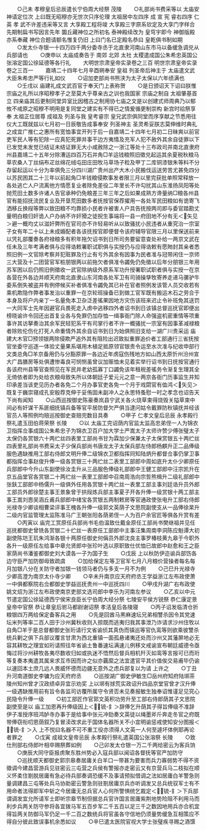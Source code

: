 <!-- { "loadSidebar": true } -->
　　○己未  孝穆皇后忌辰遣长宁伯周大经祭  茂陵
　　○礼部尚书费采等以  太庙安神请定位次  上曰既无昭穆亦无世次只序伦理  太祖居中左四序  成  宣  宪  睿右四序  仁  英  孝  武不许差违采等又言  大享殿工程将竣  大享殿三字原系钦定及大享门字样合先期制扁书写因言先年  圜丘藏神位之所初名  泰神殿续改为  皇穹宇即今  神御版殿亦系奉藏  神位合题请额名惟复仍旧  上曰门名已定殿名恭曰  皇乾俱书制如期
　　○发太仆寺银一十四万四千两分委寺丞于北直隶河南山东市马以备缓急调兑从兵部请也
　　○庚申以  太庙成奏告于  南郊  北郊  太社  太稷遣成国公朱希忠英国公张溶定国公徐延德等各行礼
　　大明世宗肃皇帝实录卷之三百
明世宗肃皇帝实录卷之三百一
　　嘉靖二十四年七月辛酉朔奉安  皇祖  列圣帝后神主于  太庙遣文武大臣朱希忠严等行礼如仪
　　○诏加吏部尚书熊浃为太子太保以六年绩满也
　　○壬戌以  庙建礼成文武百官于奉天门上表称贺
　　○是日颁诏天下诏曰朕惟宗庙之礼所以序昭穆孝子之至莫大乎尊亲古之训也我国家  宗庙之制自  太祖肇基首立  四亲庙其后更制同堂异室比因稽古之制用协七庙之文是以创建式师周典乃以郁攸不戒原之昭穆不明用是复同堂之建实有不得已之情爰循更制崇构  新宫时祫祭享奉  太祖正位居尊  成祖及  列圣与我  皇考睿宗  皇兄武宗俱同堂而序享献之节悉用往仪大工既就兹以七月初一日辰敬告成事奉安  列圣神主  圣灵希妥朕志莫伸维时典礼之成宜广推仁之惠所有宽恤事宜开列于后一自嘉靖二十四年七月初二日昧爽以前官吏军民人等有犯除一应真犯死罪并事干边方夷情及充军人犯不赦外其余自徒罪以下已发觉未发觉已结证未结证罪无大小咸赦除之一浙江等处十三布政司并南北直隶府州县嘉靖二十五年分除漕运四百万石并角□羊运钱粮照旧徵兑起运其余夏税秋粮马草农桑人丁丝绢布疋丝绵花绒屯田庄田牧马草场子粒及甲丁二库铜漆银朱等料不分存留起运以十分为率俱免三分四川湖广贵州出产大木小民搬伐运送劳苦尤甚免四分以苏民困其二十三年以前起角□羊钱粮侵欺事发者限三月以里完获批单照常释放一各处逃亡人户流离他方情愿复业者除免差役二年里长不许勾扰其山东淮扬凤阳等处抛荒田土数多许诸人告官承种仍免粮差三年三年之后如果成熟方谗量纳□粮各州县官有能招抚流民复业及开垦荒田数多者抚按官保荐擢用一各处军民田粮如有诡寄飞洒移丘换叚等弊以致田粮不均靠损小民者许被害人户具告抚按两司即与委官踏勘丈量明白粮归奸诡人户办纳不许奸猾之徒掜生事端将一县一府田地不分有无＜矢见＞避一概均丈以滋奸弊所在官司亦不许轻易听从以致骚扰小民违者从重究治一宗室子女有年二十以上未成婚配者各该抚按官即便督令该府辅导官限三月以里保送前来以凭礼部覆奏各府禄粮多有积年拖欠诏书到日所司务要留意查处补给一两京文武在任未及三年考满者俱与应得诰敕署职试职俱与实授仍与应得诰敕有愿貤封其亲者悉照旧例一文官除考察并犯赃罪及行止有亏外其余有因事为民者准与冠带闲住一京师三大营及十二团营官军桩朋银两以前拖欠者俱准令蠲免仍免徵以后年分朋银三年用苏军困以后仍照旧例徵收一武官除纳级外原系军功升授署职试职者俱与实授一在京各营在外各边并顺天府南北直隶山东河南各处军卫有司骑操孳牧寄养走递马骡驴牛委系倒失被盗并有例停候买补者俱准令蠲免其已补在官者照例发该管人员交收若有乘机欺隐作弊者事发治以重罪一在京轮班操备已到做工官军既有搬运木石之劳合于本身及将户内亲丁一名量免本卫杂泛差徭果因地方灾伤该班来迟止令补班免其送罚一大同军士先年因避官兵畏死走入虏中逃移四外者诏书到日该镇总督巡抚官即便出榜晓谕许令回还出首复业各与免罪仍加存恤一缉事衙门除人命强盗机密重情等项重事许其访拏奏治其余军民轻犯系干有司掌行者不许一概骚扰一宗室有因事革减禄粮者除败伦伤化打死人命重情外其余自诏书到日为始俱照旧支给一湖广川贵采运  庙建大木官□预领银两除侵欺严追外其有阻险出迟致拟重罪追价者工部通行三省抚按官坐委守巡逐一体验丈量果系堪用木植足抵原领官银责令运至水次准与纪收申部行文类总角□羊京备用仍与分豁原罪一各边近年虏寇伤残地方如山西太原忻州汾州宣大广昌膳房等处俱遭惨毒良可悯恻虽曾议加赈恤未见着实举行诏书到日抚按官通行各该府州县等官查照见在军民并老幼孤寡丁口蠲免该年租税差徭务令渐复生理其全无倚依者即为处给衣粮毋致失所以体朝廷子爱元元之意一两京各衙门历事监生并知印承差当该吏见历办者各免二个月办事官吏各免一个月于戏閟官有侐鸿＜矢见＞既复于巍崇寝成孔安殷荐克伸于妥侑固未副冲人之永思特蚤慰一时之孝念也诏告天下尚有闻知
　　○山西巡按御史陈豪奏岚县宁武关各火烧草束得烧毁关隘草束中间必有奸谋干系匪细抚镇兵备等官平居防督欠严俱当逮问姑令戴罪防秋镇抚并经该官员人等照例均赔巡按御史查赔完数目具奏
　　○甲子  仁孝文皇后忌辰  永孝殿行祭礼遣玉田伯蒋荣祭  长陵
　　○以  太庙工完诏荫内官监太监高忠弟侄一人为锦衣卫指挥佥事成国公朱希忠子为锦衣卫百户加大学士严嵩太子太师许赞少傅张璧太子太保仍各赏银六十两纻丝四表里工部尚书甘为霖加少保兼太子太保赏银五十两纻丝四表里礼部尚书费采太子少保兵部尚书唐龙太子太保兵部左侍郎杨麒升正二品俸级服色遇缺推用工部右侍郎文明升俸二级锦衣卫都指挥同知陆炳升都督佥事仍掌卫事都指挥佥事赵俊升俸一级各赏银三十两纻丝二表里工部郎中周如底升太仆少卿原任兵部郎中今升山东副使徐汝圭升从三品服色俸级礼部郎中王健工部郎中汪宗凯升在京五品堂官各赏银二十两纻丝一表里工部郎中召南周浩向宗哲熊楫升二级礼部郎中张鈇工部郎中杨儒升一级俱外任用各赏银十两纻丝一表里工部主事刘廷诰升员外郎工部员外郎徐楚主事王景象曾于拱叚炼兵部主事夏子开各升俸一级赏银十两工部主事王嵩刘悫吴涵丘甫兵部郎中禇宝各赏银五两制敕房等官通政使张电升工部右侍郎光禄寺少卿谈相曹梁评事王槐各升俸一级郭文英荫子文思院副使支从一品俸徐杲升二级内官监管理太监陈准马广王朝张阳各荫弟侄一人为百户余官匠等俱各升赏有差
　　○丙寅以  庙完工赏原任兵部尚书毛伯温致仕戴金原任工部尚书樊继祖并见任巡抚都御史曾铣各赏银二十纻丝一表原任工部郎中主事汪集周南李洞陈应魁谭大初副使陈垲王玑朱鸿渐各银十两原任御史何偁员外郎沈良主事罗椿枝黄九皋于今职外各升一级原任左给事中章允贤郎中张珍叶选以原职致仕优恤已故郎中赵愈和王之臣家荫尚书潘鉴都御史刘大谟各一子为国子生
　　○戊辰  上以秋防伊迩谕兵部饬各边守臣严加防御毋致疏虞
　　○加给保定左等卫官军七月八月粮价营操者每名每月加银八分在关防守者加银一钱领马者仍与多支一月不为例
　　○己巳升光禄寺少卿高澄为南京太仆寺少卿
　　○辛未升南京应天府府丞王学益浙江左布政使萧一中俱都察院右佥都御史学益巡抚贵州一中巡抚四川
　　○甲戌升湖广右布政使姚文炤为浙江左布政使南京吏部文选司郎中李乐为河南左参议
　　○乙亥以中元节遣定国公徐延德西宁侯宋良臣长宁伯周大经分祭  七陵安平侯方锐祭  恭仁康定景皇帝中官祭  恭让章皇后驸马都尉谢诏祭  孝洁皇后各陵寝
　　○丙子诏发临清仓折粮银四万两给保定备客兵之用
　　○先是回酋马黑麻速坛兄弟相讐杀因令其党速坛米列等率二百人田于沙州冀秋收则入掠既而逃夷归我其事泄乃诈请求沙州住牧以自角□羊于是总督都御史张珩请行文省谕侦其真伪而镇巡等官仇鸾等则欲乘彼讐杀统兵剿之俱下兵部议覆言甘肃为西北重镇一面孤悬诸夷还处而沙州又其藩屏地必无容其耕牧之理宜如珩请照往年省谕土鲁番速坛满速儿例移文戒谕宣布朝廷威德令亟悔过将沙州耕牧各夷尽数收归如或执迷不悟然后督兵相机歼灭如鸾等言报可已而珩等复奏本夷遣其属来求互市因而许之似亦覊縻之法宜遣官平其价值俟交易甫毕仍谕以速回本土庶几远人畏威怀德而边疆无意外之虑兵部复以为请  上许之
　　○丁丑升河南道御史李镛为应天府府丞
　　○巡按湖广御史伊敏生□岳州府知府陆垹茶陵州知州曾才汉政绩卓异宜示劝奖  上以垹有捄荒实政诏升四品京堂官曾才汉升俸一级遇缺推用前有旨令各监司访覆所属守令贤否未见奏报敏生独奉诏惟谨足见究心民隐令升俸一级
　　○初工部匠作官郭文英积功劳升至工部右侍郎荫其子文思院副使至是以  庙工加恩再升俸级因上＜锍-釒＞辞俸乞升荫其子得旨俸级不准辞伊子准授序班鸿胪寺办事于是给事中张元冲劾奏文英徒以绳墨斧斤奔走冬官之府既带俸窃衔叨恩荫叙乃复冒渎改求此于国体名器所关不小宜明谕惩戒使知安分图报＜锍-釒＞入  上不悦曰名器不可不重工役亦须得人文英一人何至遽坏体例耶再论者罪之
　　○戊寅  成祖文皇帝忌辰  永孝殿行祭礼遣英国公张溶祭  长陵
　　○致仕刑部右侍郎叶相卒赐祭葬如例
　　○己卯发太仓银一万二千两给密云为客兵饷
　　○庚辰大同守臣报虏聚东胜州势必入寇兵部以闻诏各督抚等官严加防守
　　○巡抚顺天都御史郭宗皋奏居庸关白羊口一带甚为要害而兵力寡弱势不得不资徵调今建昌营游兵见驻密云三屯营之兵侯有警报亦走密云又有京营兵马二枝拟在顺义怀柔住劄脱居庸有急必待兵部奏调恐缓不及事请预拟借调之法如居庸白羊警急则量调建昌三屯等处兵马协助密云警急则驻劄居庸京兵亦听调发又总兵统驭军士有不用命者法得即军中斩之今居庸无总兵官人心何所警惧统乞裁定＜锍-釒＞下兵部谓调发宜允所请军士即听宗皋节制但据总兵官许国言居庸紫荆地势险阻不利用马而利步兵两关防守参将各宜拨马军五百步军二千五百以足三千之数因地用兵亦合机宜得旨两关防御马军仍足一千二百之数统兵将官虽各守信地仍须量势缓急互相策应不得自分彼此致误事机余悉如议
　　○辛巳遣太医院官视大学士张璧疾寻赐之酒馔
